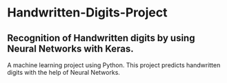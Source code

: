 # Handwritten-Digits-Project
## Recognition of Handwritten digits by using Neural Networks with Keras.

A machine learning project using Python. This project predicts handwritten digits with the help of Neural Networks.
